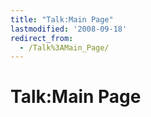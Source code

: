 ```yaml
---
title: "Talk:Main Page"
lastmodified: '2008-09-18'
redirect_from:
  - /Talk%3AMain_Page/
---
```


Talk:Main Page
==============
